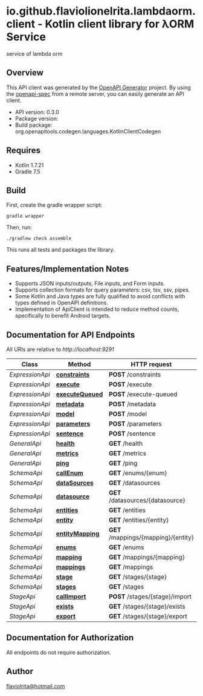 # io.github.flaviolionelrita.lambdaorm.client - Kotlin client library for λORM Service

service of lambda orm

## Overview
This API client was generated by the [OpenAPI Generator](https://openapi-generator.tech) project.  By using the [openapi-spec](https://github.com/OAI/OpenAPI-Specification) from a remote server, you can easily generate an API client.

- API version: 0.3.0
- Package version: 
- Build package: org.openapitools.codegen.languages.KotlinClientCodegen

## Requires

* Kotlin 1.7.21
* Gradle 7.5

## Build

First, create the gradle wrapper script:

```
gradle wrapper
```

Then, run:

```
./gradlew check assemble
```

This runs all tests and packages the library.

## Features/Implementation Notes

* Supports JSON inputs/outputs, File inputs, and Form inputs.
* Supports collection formats for query parameters: csv, tsv, ssv, pipes.
* Some Kotlin and Java types are fully qualified to avoid conflicts with types defined in OpenAPI definitions.
* Implementation of ApiClient is intended to reduce method counts, specifically to benefit Android targets.

<a name="documentation-for-api-endpoints"></a>
## Documentation for API Endpoints

All URIs are relative to *http://localhost:9291*

Class | Method | HTTP request | Description
------------ | ------------- | ------------- | -------------
*ExpressionApi* | [**constraints**](docs/ExpressionApi.md#constraints) | **POST** /constraints | 
*ExpressionApi* | [**execute**](docs/ExpressionApi.md#execute) | **POST** /execute | 
*ExpressionApi* | [**executeQueued**](docs/ExpressionApi.md#executequeued) | **POST** /execute-queued | 
*ExpressionApi* | [**metadata**](docs/ExpressionApi.md#metadata) | **POST** /metadata | 
*ExpressionApi* | [**model**](docs/ExpressionApi.md#model) | **POST** /model | 
*ExpressionApi* | [**parameters**](docs/ExpressionApi.md#parameters) | **POST** /parameters | 
*ExpressionApi* | [**sentence**](docs/ExpressionApi.md#sentence) | **POST** /sentence | 
*GeneralApi* | [**health**](docs/GeneralApi.md#health) | **GET** /health | 
*GeneralApi* | [**metrics**](docs/GeneralApi.md#metrics) | **GET** /metrics | 
*GeneralApi* | [**ping**](docs/GeneralApi.md#ping) | **GET** /ping | 
*SchemaApi* | [**callEnum**](docs/SchemaApi.md#callenum) | **GET** /enums/{enum} | 
*SchemaApi* | [**dataSources**](docs/SchemaApi.md#datasources) | **GET** /datasources | 
*SchemaApi* | [**datasource**](docs/SchemaApi.md#datasource) | **GET** /datasources/{datasource} | 
*SchemaApi* | [**entities**](docs/SchemaApi.md#entities) | **GET** /entities | 
*SchemaApi* | [**entity**](docs/SchemaApi.md#entity) | **GET** /entities/{entity} | 
*SchemaApi* | [**entityMapping**](docs/SchemaApi.md#entitymapping) | **GET** /mappings/{mapping}/{entity} | 
*SchemaApi* | [**enums**](docs/SchemaApi.md#enums) | **GET** /enums | 
*SchemaApi* | [**mapping**](docs/SchemaApi.md#mapping) | **GET** /mappings/{mapping} | 
*SchemaApi* | [**mappings**](docs/SchemaApi.md#mappings) | **GET** /mappings | 
*SchemaApi* | [**stage**](docs/SchemaApi.md#stage) | **GET** /stages/{stage} | 
*SchemaApi* | [**stages**](docs/SchemaApi.md#stages) | **GET** /stages | 
*StageApi* | [**callImport**](docs/StageApi.md#callimport) | **POST** /stages/{stage}/import | 
*StageApi* | [**exists**](docs/StageApi.md#exists) | **GET** /stages/{stage}/exists | 
*StageApi* | [**export**](docs/StageApi.md#export) | **GET** /stages/{stage}/export | 



<a name="documentation-for-authorization"></a>
## Documentation for Authorization

All endpoints do not require authorization.


## Author

flaviolrita@hotmail.com
